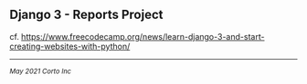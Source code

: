 ## Django 3 - Reports Project

   cf. https://www.freecodecamp.org/news/learn-django-3-and-start-creating-websites-with-python/
   
   
<hr />

<p><sub><em>May 2021 Corto Inc</sub></em></p>
